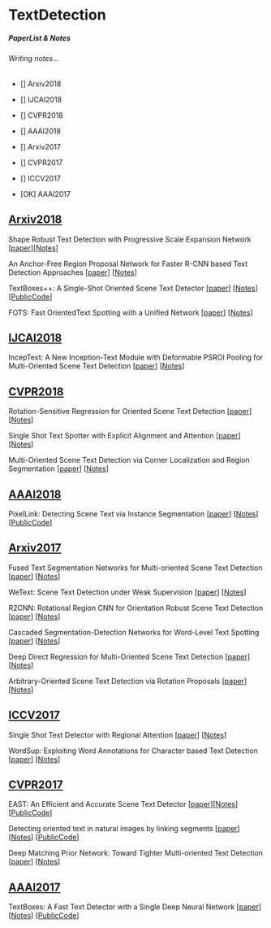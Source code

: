 
# TextDetection

##### PaperList & Notes
###### Writing notes...

- [] Arxiv2018

- [] IJCAI2018

- [] CVPR2018

- [] AAAI2018

- [] Arxiv2017

- [] CVPR2017

- [] ICCV2017

- [OK] AAAI2017



## [Arxiv2018]()
Shape Robust Text Detection with Progressive Scale Expansion Network [[paper](https://arxiv.org/abs/1806.02559)][[Notes]()]

An Anchor-Free Region Proposal Network for Faster R-CNN based Text Detection Approaches [[paper](https://arxiv.org/abs/1804.09003)] [[Notes](https://github.com/elwangeij/TextDetection/blob/master/Arxiv/An%20Anchor-Free%20Region%20Proposal%20Network%20for%20Faster%20R-CNN%20based%20Text%20Detection%20Approaches.md)]


TextBoxes++: A Single-Shot Oriented Scene Text Detector [[paper](https://arxiv.org/abs/1801.02765)] [[Notes](https://github.com/elwangeij/TextDetection/blob/master/Arxiv/TextBoxes%2B%2B%20A%20Single-Shot%20Oriented%20Scene%20Text%20Detector.md)] [[PublicCode](https://github.com/MhLiao/TextBoxes_plusplus)]

FOTS: Fast OrientedText Spotting with a Unified Network [[paper](https://arxiv.org/abs/1801.01671)] [[Notes](https://github.com/elwangeij/TextDetection/blob/master/Arxiv/FOTS%20Fast%20OrientedText%20Spotting%20with%20a%20Unified%20Network.md)]

## [IJCAI2018]()
IncepText: A New Inception-Text Module with Deformable PSROI Pooling for Multi-Oriented Scene Text Detection [[paper](https://arxiv.org/abs/1805.01167)] [[Notes](https://github.com/elwangeij/TextDetection/blob/master/IJCAI/IncepText%20A%20New%20Inception-Text%20Module%20with%20Deformable%20PSROI%20Pooling%20for%20Multi-Oriented%20Scene%20Text%20Detection.md)]

## [CVPR2018]()
Rotation-Sensitive Regression for Oriented Scene Text Detection [[paper](https://arxiv.org/abs/1803.05265)] [[Notes](https://github.com/elwangeij/TextDetection/blob/master/CVPR/Rotation-Sensitive%20Regression%20for%20Oriented%20Scene%20Text%20Detection.md)]

Single Shot Text Spotter with Explicit Alignment and Attention [[paper](https://arxiv.org/abs/1803.03474)] [[Notes](https://github.com/elwangeij/TextDetection/blob/master/CVPR/Single%20Shot%20Text%20Spotter%20with%20Explicit%20Alignment%20and%20Attention.md)]

Multi-Oriented Scene Text Detection via Corner Localization and Region Segmentation [[paper](https://arxiv.org/abs/1802.08948)] [[Notes](https://github.com/elwangeij/TextDetection/blob/master/CVPR/Multi-Oriented%20Scene%20Text%20Detection%20via%20Corner%20Localization%20and%20Region%20Segmentation.md)]


## [AAAI2018]()
PixelLink: Detecting Scene Text via Instance Segmentation [[paper](https://arxiv.org/abs/1801.01315)] [[Notes](https://github.com/elwangeij/TextDetection/blob/master/AAAI/PixelLink%20Detecting%20Scene%20Text%20via%20Instance%20Segmentation.md)] [[PublicCode](https://github.com/ZJULearning/pixel_link)]

## [Arxiv2017]()
Fused Text Segmentation Networks for Multi-oriented Scene Text Detection [[paper](https://arxiv.org/abs/1709.03272)] [[Notes]()]

WeText: Scene Text Detection under Weak Supervision [[paper](https://arxiv.org/abs/1710.04826)] [[Notes]()]

R2CNN: Rotational Region CNN for Orientation Robust Scene Text Detection [[paper](https://arxiv.org/abs/1706.09579v2)] [[Notes]()]

Cascaded Segmentation-Detection Networks for Word-Level Text Spotting [[paper](https://arxiv.org/abs/1704.00834)] [[Notes]()]

Deep Direct Regression for Multi-Oriented Scene Text Detection [[paper](https://arxiv.org/abs/1703.08289)] [[Notes]()]

Arbitrary-Oriented Scene Text Detection via Rotation Proposals [[paper](https://arxiv.org/abs/1703.01086)] [[Notes]()]


## [ICCV2017]()
Single Shot Text Detector with Regional Attention [[paper](https://arxiv.org/abs/1709.00138)] [[Notes]()]

WordSup: Exploiting Word Annotations for Character based Text Detection [[paper](https://arxiv.org/abs/1708.06720)] [[Notes]()]

## [CVPR2017]()
EAST: An Efficient and Accurate Scene Text Detector [[paper](https://arxiv.org/abs/1704.03155)][[Notes]()] [[PublicCode](https://github.com/argman/EAST)]

Detecting oriented text in natural images by linking segments [[paper](https://arxiv.org/abs/1703.06520)] [[Notes]()] [[PublicCode](https://github.com/bgshih/seglink)]

Deep Matching Prior Network: Toward Tighter Multi-oriented Text Detection [[paper](https://arxiv.org/abs/1703.01425)] [[Notes]()]



## [AAAI2017]()
TextBoxes: A Fast Text Detector with a Single Deep Neural Network [[paper](https://arxiv.org/abs/1611.06779)] [[Notes](https://github.com/elwangeij/TextDetection/blob/master/AAAI/TextBoxes%20A%20Fast%20Text%20Detector%20with%20a%20Single%20Deep%20Neural%20Network.jpg)] [[PublicCode](https://github.com/MhLiao/TextBoxes)]
